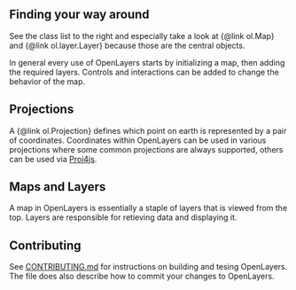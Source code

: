 Finding your way around
-----------------------
See the class list to the right and especially take a look at {@link ol.Map} and {@link ol.layer.Layer} because those are the central objects.

In general every use of OpenLayers starts by initializing a map, then adding the required layers. Controls and interactions can be added to change the behavior of the map.

Projections
-----------
A {@link ol.Projection} defines which point on earth is represented by a pair of coordinates.
Coordinates within OpenLayers can be used in various projections where some common projections are always supported,
others can be used via [Proj4js](http://trac.osgeo.org/proj4js/).

Maps and Layers
---------------
A map in OpenLayers is essentially a staple of layers that is viewed from the top. Layers are responsible for retieving data and displaying it.

Contributing
------------
See [CONTRIBUTING.md](https://github.com/openlayers/ol3/blob/master/CONTRIBUTING.md) for instructions
on building and tesing OpenLayers. The file does also describe how to commit your changes to OpenLayers.
